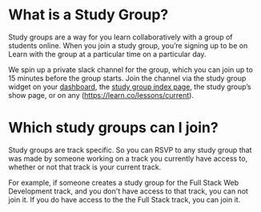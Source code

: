 # What is a Study Group? 

Study groups are a way for you learn collaboratively with a group of students online. When you join a study group, you’re signing up to be on Learn with the group at a particular time on a particular day. 

We spin up a private slack channel for the group, which you can join up to 15 minutes before the group starts. Join the channel via the study group widget on your [dashboard](https://learn.co), the [study group index page](https://learn.co/study-groups), the study group’s show page, or on any (https://learn.co/lessons/current).

# Which study groups can I join? 
Study groups are track specific. So you can RSVP to any study group that was made by someone working on a track you currently have access to, whether or not that track is your current track.

For example, if someone creates a study group for the Full Stack Web Development track, and you don't have access to that track, you can not join it. If you do have access to the the Full Stack track, you can join it. 


